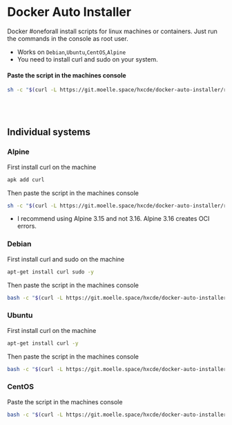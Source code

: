 # Docker Auto Installer 
Docker #oneforall install scripts for linux machines or containers.
Just run the commands in the console as root user.

- Works on `Debian`,`Ubuntu`,`CentOS`,`Alpine`
- You need to install curl and sudo on your system.
#### Paste the script in the machines console
```bash
sh -c "$(curl -L https://git.moelle.space/hxcde/docker-auto-installer/raw/branch/main/install.sh)"
```

<br>
<br>

## Individual systems
### Alpine
First install curl on the machine
```bash
apk add curl
```
Then paste the script in the machines console
```bash
sh -c "$(curl -L https://git.moelle.space/hxcde/docker-auto-installer/raw/branch/main/alpine.sh)"
```
- I recommend using Alpine 3.15 and not 3.16. Alpine 3.16 creates OCI errors.
### Debian
First install curl and sudo on the machine
```bash
apt-get install curl sudo -y
```
Then paste the script in the machines console
```bash
bash -c "$(curl -L https://git.moelle.space/hxcde/docker-auto-installer/raw/branch/main/debian.sh)"
```
### Ubuntu
First install curl on the machine
```bash
apt-get install curl -y
```
Then paste the script in the machines console
```bash
bash -c "$(curl -L https://git.moelle.space/hxcde/docker-auto-installer/raw/branch/main/ubuntu.sh)"
```
### CentOS
Paste the script in the machines console
```bash
bash -c "$(curl -L https://git.moelle.space/hxcde/docker-auto-installer/raw/branch/main/centos.sh)"
```